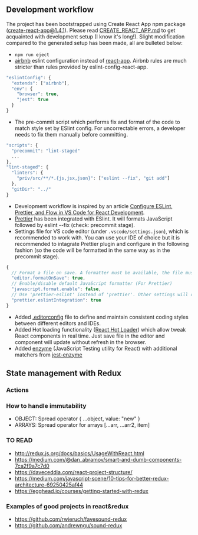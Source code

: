 ## Development workflow

The project has been bootstrapped using Create React App npm package (create-react-app@1.4.1). Please read [CREATE_REACT_APP.md](CREATE_REACT_APP.md) to get acquainted with development setup (I know it's long!). Slight modification compared to the generated setup has been made, all are bulleted below:
- `npm run eject`
- [airbnb](https://github.com/airbnb/javascript/tree/master/packages/eslint-config-airbnb) eslint configuration instead of [react-app](https://github.com/facebookincubator/create-react-app/tree/master/packages/eslint-config-react-app). Airbnb rules are much stricter than rules provided by eslint-config-react-app.
```js
"eslintConfig": {
  "extends": ["airbnb"],
  "env": {
    "browser": true,
    "jest": true
  }
}
``` 
- The pre-commit script which performs fix and format of the code to match style set by ESlint config. For uncorrectable errors, a developer needs to fix them manually before committing.
```js
"scripts": {
  "precommit": "lint-staged"
  ...
},
"lint-staged": {
  "linters": {
    "priv/src/**/*.{js,jsx,json}": ["eslint --fix", "git add"]
  },
  "gitDir": "../"
}
```
- Development workflow is inspired by an article [Configure ESLint, Prettier, and Flow in VS Code for React Development](https://hackernoon.com/configure-eslint-prettier-and-flow-in-vs-code-for-react-development-c9d95db07213).
- [Prettier](https://prettier.io) has been integrated with ESlint. It will formats JavaScript followed by eslint --fix (check: precommit stage).
- Settings file for VS code editor (under `.vscode/settings.json`), which is recommended to work with. You can use your IDE of choice but it is recommended to intagrate Prettier plugin and configure in the following fashion (so the code will be formatted in the same way as in the precommit stage).
```js
{
  // Format a file on save. A formatter must be available, the file must not be auto-saved, and editor must not be shutting down.
  "editor.formatOnSave": true,
  // Enable/disable default JavaScript formatter (For Prettier)
  "javascript.format.enable": false,
  // Use 'prettier-eslint' instead of 'prettier'. Other settings will only be fallbacks in case they could not be inferred from eslint rules.
  "prettier.eslintIntegration": true
}
```
- Added [.editorconfig](http://editorconfig.org) file to define and maintain consistent coding styles between different editors and IDEs.
- Added Hot loading functionality ([React Hot Loader](https://github.com/gaearon/react-hot-loader)) which allow tweak React components in real time. Just save file in the editor and component will update without refresh in the browser.
- Added [enzyme](https://github.com/airbnb/enzyme) (JavaScript Testing utility for React) with additional matchers from [jest-enzyme](https://github.com/blainekasten/enzyme-matchers)

## State management with Redux

### Actions

### How to handle immutability

- OBJECT: Spread operator { ...object, value: "new" }
- ARRAYS: Spread operator for arrays [...arr, ...arr2, item]

### TO READ

- http://redux.js.org/docs/basics/UsageWithReact.html
- https://medium.com/@dan_abramov/smart-and-dumb-components-7ca2f9a7c7d0
- https://daveceddia.com/react-project-structure/
- https://medium.com/javascript-scene/10-tips-for-better-redux-architecture-69250425af44
- https://egghead.io/courses/getting-started-with-redux

### Examples of good projects in react&redux

- https://github.com/rwieruch/favesound-redux
- https://github.com/andrewngu/sound-redux
